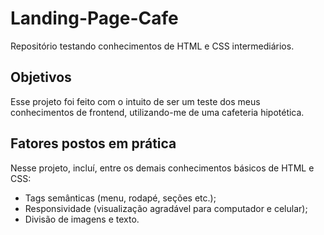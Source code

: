 # Landing-Page-Cafe
Repositório testando conhecimentos de HTML e CSS intermediários.

## Objetivos
Esse projeto foi feito com o intuito de ser um teste dos meus conhecimentos de frontend, utilizando-me de uma cafeteria hipotética.

## Fatores postos em prática
Nesse projeto, incluí, entre os demais conhecimentos básicos de HTML e CSS:
- Tags semânticas (menu, rodapé, seções etc.);
- Responsividade (visualização agradável para computador e celular);
- Divisão de imagens e texto.
